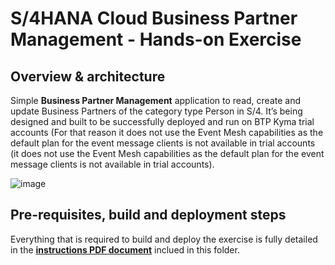 # S/4HANA Cloud Business Partner Management - Hands-on Exercise

## Overview & architecture 

Simple <b>Business Partner Management</b> application to read, create and update Business Partners of the category type Person in S/4. It’s being designed and built to be successfully deployed and run on BTP Kyma trial accounts (For that reason it does not use the Event Mesh capabilities as the default plan for the event message clients is not available in trial accounts (it does not use the Event Mesh capabilities as the default plan for the event message clients is not available in trial accounts).

![image](https://user-images.githubusercontent.com/22198951/140536171-da59b410-1ccd-4a8e-aa57-626c8a65c7e9.png)

## Pre-requisites, build and deployment steps

Everything that is required to build and deploy the exercise is fully detailed in the [**instructions PDF document**](/Exercise_instructions.pdf) inclued in this folder.
